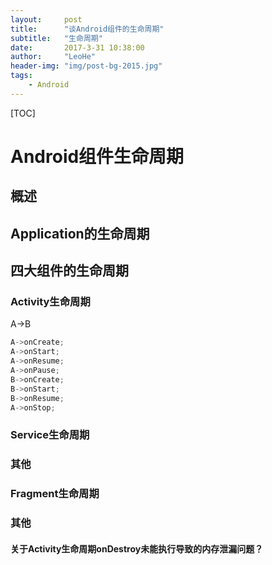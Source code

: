 ```yaml
---
layout:     post
title:      "谈Android组件的生命周期"
subtitle:   "生命周期"
date:       2017-3-31 10:38:00
author:     "LeoHe"
header-img: "img/post-bg-2015.jpg"
tags:
    - Android
---
```


[TOC]

# Android组件生命周期



## 概述

## Application的生命周期

## 四大组件的生命周期

### Activity生命周期

A->B

```java
A->onCreate;
A->onStart;
A->onResume;
A->onPause;
B->onCreate;
B->onStart;
B->onResume;
A->onStop;

```



### Service生命周期

### 其他

### Fragment生命周期

### 其他

#### 关于Activity生命周期onDestroy未能执行导致的内存泄漏问题？


